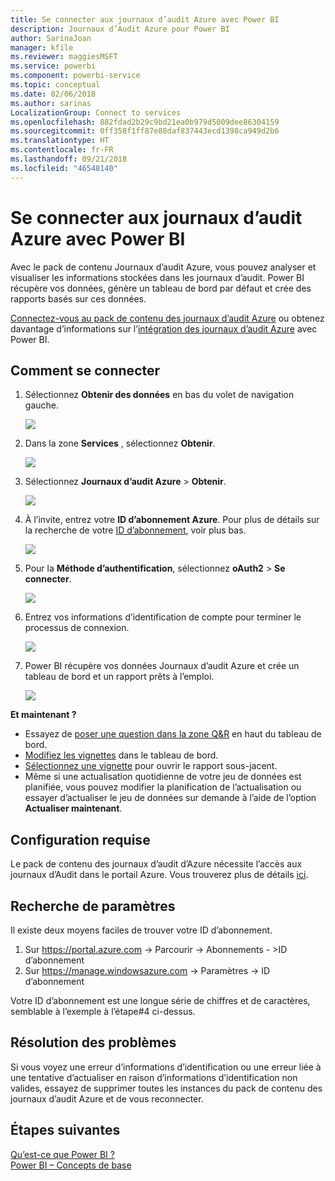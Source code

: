 ```yaml
---
title: Se connecter aux journaux d’audit Azure avec Power BI
description: Journaux d’Audit Azure pour Power BI
author: SarinaJoan
manager: kfile
ms.reviewer: maggiesMSFT
ms.service: powerbi
ms.component: powerbi-service
ms.topic: conceptual
ms.date: 02/06/2018
ms.author: sarinas
LocalizationGroup: Connect to services
ms.openlocfilehash: 882fdad2b29c9bd21ea0b979d5009dee86304159
ms.sourcegitcommit: 0ff358f1ff87e88daf837443ecd1398ca949d2b6
ms.translationtype: HT
ms.contentlocale: fr-FR
ms.lasthandoff: 09/21/2018
ms.locfileid: "46548140"
---
```

# <a name="connect-to-azure-audit-logs-with-power-bi"></a>Se connecter aux journaux d’audit Azure avec Power BI
Avec le pack de contenu Journaux d’audit Azure, vous pouvez analyser et visualiser les informations stockées dans les journaux d’audit. Power BI récupère vos données, génère un tableau de bord par défaut et crée des rapports basés sur ces données.

[Connectez-vous au pack de contenu des journaux d’audit Azure](https://app.powerbi.com/getdata/services/azure-audit-logs) ou obtenez davantage d’informations sur l’[intégration des journaux d’audit Azure](https://powerbi.microsoft.com/integrations/azure-audit-logs) avec Power BI.

## <a name="how-to-connect"></a>Comment se connecter
1. Sélectionnez **Obtenir des données** en bas du volet de navigation gauche.  
   
    ![](media/service-connect-to-azure-audit-logs/getdata.png)
2. Dans la zone **Services** , sélectionnez **Obtenir**.  
   
    ![](media/service-connect-to-azure-audit-logs/services.png) 
3. Sélectionnez **Journaux d’audit Azure** > **Obtenir**.  
   
   ![](media/service-connect-to-azure-audit-logs/azureauditlogs.png)
4. À l’invite, entrez votre **ID d’abonnement Azure**. Pour plus de détails sur la recherche de votre [ID d’abonnement](#FindingParams), voir plus bas.   
   
    ![](media/service-connect-to-azure-audit-logs/parameters.png)
5. Pour la **Méthode d’authentification**, sélectionnez **oAuth2** \> **Se connecter**.
   
    ![](media/service-connect-to-azure-audit-logs/creds.png)
6. Entrez vos informations d’identification de compte pour terminer le processus de connexion.
   
    ![](media/service-connect-to-azure-audit-logs/login.png)
7. Power BI récupère vos données Journaux d’audit Azure et crée un tableau de bord et un rapport prêts à l’emploi. 
   
    ![](media/service-connect-to-azure-audit-logs/dashboard.png)

**Et maintenant ?**

* Essayez de [poser une question dans la zone Q&R](consumer/end-user-q-and-a.md) en haut du tableau de bord.
* [Modifiez les vignettes](service-dashboard-edit-tile.md) dans le tableau de bord.
* [Sélectionnez une vignette](consumer/end-user-tiles.md) pour ouvrir le rapport sous-jacent.
* Même si une actualisation quotidienne de votre jeu de données est planifiée, vous pouvez modifier la planification de l’actualisation ou essayer d’actualiser le jeu de données sur demande à l’aide de l’option **Actualiser maintenant**.

## <a name="system-requirements"></a>Configuration requise
Le pack de contenu des journaux d’audit d’Azure nécessite l’accès aux journaux d’Audit dans le portail Azure. Vous trouverez plus de détails [ici](https://azure.microsoft.com/documentation/articles/insights-debugging-with-events/).

<a name="FindingParams"></a>

## <a name="finding-parameters"></a>Recherche de paramètres
Il existe deux moyens faciles de trouver votre ID d’abonnement.

1. Sur https://portal.azure.com -&gt; Parcourir -&gt; Abonnements - &gt;ID d’abonnement
2. Sur https://manage.windowsazure.com -&gt; Paramètres  -&gt; ID d’abonnement

Votre ID d’abonnement est une longue série de chiffres et de caractères, semblable à l’exemple à l’étape\#4 ci-dessus. 

## <a name="troubleshooting"></a>Résolution des problèmes
Si vous voyez une erreur d’informations d’identification ou une erreur liée à une tentative d’actualiser en raison d’informations d’identification non valides, essayez de supprimer toutes les instances du pack de contenu des journaux d’audit Azure et de vous reconnecter.

## <a name="next-steps"></a>Étapes suivantes
[Qu’est-ce que Power BI ?](power-bi-overview.md)  
[Power BI – Concepts de base](consumer/end-user-basic-concepts.md)  

